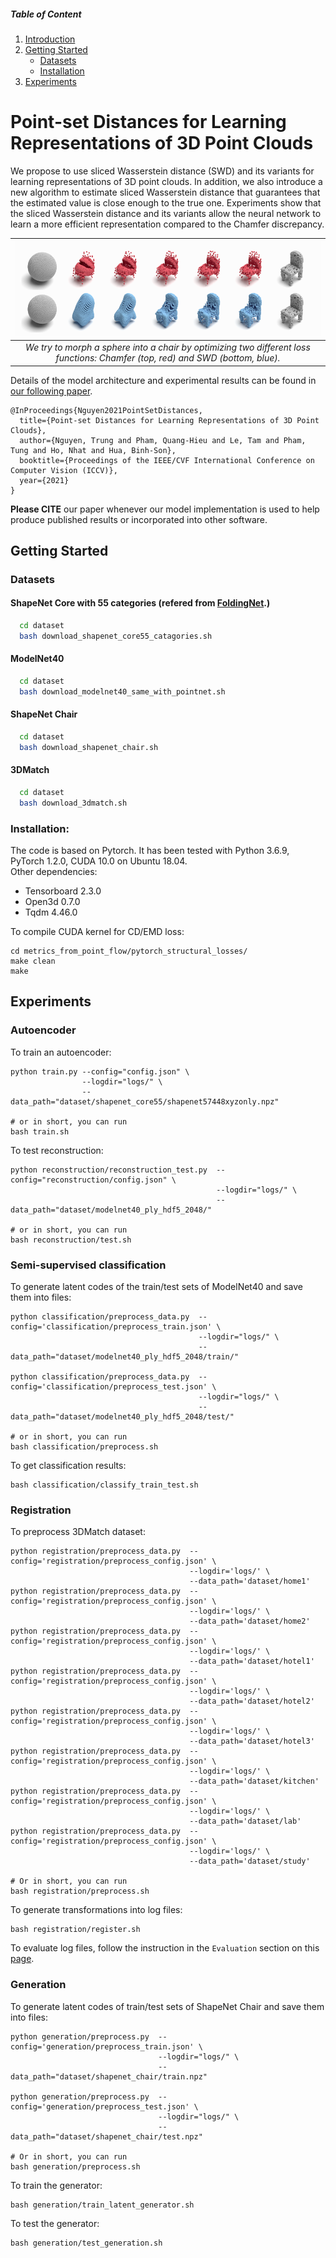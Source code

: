 ##### Table of Content

1. [Introduction](#point-set-distances-for-learning-representations-of-3D-point-clouds)
1. [Getting Started](#getting-started)
    - [Datasets](#datasets)
    - [Installation](#installation)
1. [Experiments](#experiments)


# Point-set Distances for Learning Representations of 3D Point Clouds

 We propose to use sliced Wasserstein distance (SWD) and its variants for learning representations of 3D point clouds. In addition, we also introduce a new algorithm to estimate sliced Wasserstein distance that guarantees that the estimated value is close enough to the true one. Experiments show that the sliced Wasserstein distance and its variants allow the neural network to learn a more efficient representation compared to the Chamfer discrepancy.

<!-- <img src="./image/teaser.png" width="800"> -->

| ![teaser.png](./image/teaser.png) |
|:--:|
| *We try to morph a sphere into a chair by optimizing two different loss functions: Chamfer (top, red) and SWD (bottom, blue).*|

Details of the model architecture and experimental results can be found in [our following paper](https://arxiv.org/abs/2102.04014).

```
@InProceedings{Nguyen2021PointSetDistances,
  title={Point-set Distances for Learning Representations of 3D Point Clouds},
  author={Nguyen, Trung and Pham, Quang-Hieu and Le, Tam and Pham, Tung and Ho, Nhat and Hua, Binh-Son},
  booktitle={Proceedings of the IEEE/CVF International Conference on Computer Vision (ICCV)},
  year={2021}
}
```
**Please CITE** our paper whenever our model implementation is used to help produce published results or incorporated into other software.

## Getting Started

### Datasets
#### ShapeNet Core with 55 categories (refered from <a href="http://www.merl.com/research/license#FoldingNet" target="_blank">FoldingNet</a>.)
```bash
  cd dataset
  bash download_shapenet_core55_catagories.sh
```
#### ModelNet40
```bash
  cd dataset
  bash download_modelnet40_same_with_pointnet.sh
```
#### ShapeNet Chair
```bash
  cd dataset
  bash download_shapenet_chair.sh
``` 
#### 3DMatch
```bash
  cd dataset
  bash download_3dmatch.sh
```
### Installation:
The code is based on Pytorch. It has been tested with Python 3.6.9, PyTorch 1.2.0, CUDA 10.0 on Ubuntu 18.04.  
Other dependencies:
* Tensorboard 2.3.0
* Open3d 0.7.0
* Tqdm 4.46.0 

To compile CUDA kernel for CD/EMD loss:
```
cd metrics_from_point_flow/pytorch_structural_losses/
make clean
make
```
## Experiments
### Autoencoder
To train an autoencoder: 
<!-- In the file `config.json`, set `loss` to be one of [`swd`, `emd`, `chamfer`, `asw`, `msw`, `gsw`] and set `autoencoder` to be one of [`pointnet`, `pcn`], then run: -->
```
python train.py --config="config.json" \
                --logdir="logs/" \
                --data_path="dataset/shapenet_core55/shapenet57448xyzonly.npz"

# or in short, you can run
bash train.sh
```
To test reconstruction:
```
python reconstruction/reconstruction_test.py  --config="reconstruction/config.json" \
                                              --logdir="logs/" \
                                              --data_path="dataset/modelnet40_ply_hdf5_2048/"

# or in short, you can run
bash reconstruction/test.sh
```
### Semi-supervised classification
<!-- To generate latent codes of the training set of ModelNet40 and save them into a file: <br>
In the file `classification/preprocess_config.json`, change `root` and `save_folder` to be `train`, and run:
```
bash classification/preprocess.sh
```
To generate latent codes of the test set of ModelNet40 and save them into a file: <br>
In the file `classification/preprocess_config.json`, change `root` and `save_folder` to be `test`, and run: -->
To generate latent codes of the train/test sets of ModelNet40 and save them into files:
```
python classification/preprocess_data.py  --config='classification/preprocess_train.json' \
                                          --logdir="logs/" \
                                          --data_path="dataset/modelnet40_ply_hdf5_2048/train/"

python classification/preprocess_data.py  --config='classification/preprocess_test.json' \
                                          --logdir="logs/" \
                                          --data_path="dataset/modelnet40_ply_hdf5_2048/test/"

# or in short, you can run
bash classification/preprocess.sh
```
To get classification results:
```
bash classification/classify_train_test.sh
```
### Registration
To preprocess 3DMatch dataset:
```
python registration/preprocess_data.py  --config='registration/preprocess_config.json' \
                                        --logdir='logs/' \
                                        --data_path='dataset/home1'
python registration/preprocess_data.py  --config='registration/preprocess_config.json' \
                                        --logdir='logs/' \
                                        --data_path='dataset/home2'
python registration/preprocess_data.py  --config='registration/preprocess_config.json' \
                                        --logdir='logs/' \
                                        --data_path='dataset/hotel1'
python registration/preprocess_data.py  --config='registration/preprocess_config.json' \
                                        --logdir='logs/' \
                                        --data_path='dataset/hotel2'
python registration/preprocess_data.py  --config='registration/preprocess_config.json' \
                                        --logdir='logs/' \
                                        --data_path='dataset/hotel3'
python registration/preprocess_data.py  --config='registration/preprocess_config.json' \
                                        --logdir='logs/' \
                                        --data_path='dataset/kitchen'
python registration/preprocess_data.py  --config='registration/preprocess_config.json' \
                                        --logdir='logs/' \
                                        --data_path='dataset/lab'
python registration/preprocess_data.py  --config='registration/preprocess_config.json' \
                                        --logdir='logs/' \
                                        --data_path='dataset/study'

# Or in short, you can run
bash registration/preprocess.sh
```
To generate transformations into log files:
```
bash registration/register.sh
```
To evaluate log files, follow the instruction in the `Evaluation` section on this [page](https://3dmatch.cs.princeton.edu/#geometric-registration-benchmark).

### Generation
To generate latent codes of train/test sets of ShapeNet Chair and save them into files:
<!-- In the file `generation/preprocess_config.json`, change `root` and `save_folder` to be `train` (or `test`), and run: -->
```
python generation/preprocess.py  --config='generation/preprocess_train.json' \
                                 --logdir="logs/" \
                                 --data_path="dataset/shapenet_chair/train.npz"

python generation/preprocess.py  --config='generation/preprocess_test.json' \
                                 --logdir="logs/" \
                                 --data_path="dataset/shapenet_chair/test.npz"

# Or in short, you can run
bash generation/preprocess.sh
```
To train the generator:
```
bash generation/train_latent_generator.sh
```
To test the generator:
```
bash generation/test_generation.sh
```